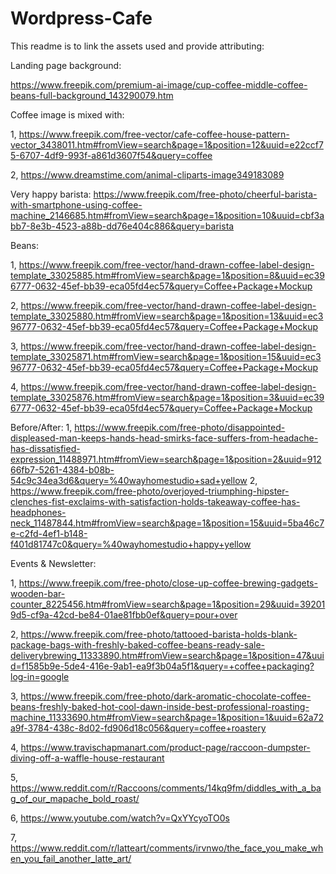 # Wordpress-Cafe

This readme is to link the assets used and provide attributing:

Landing page background: 

https://www.freepik.com/premium-ai-image/cup-coffee-middle-coffee-beans-full-background_143290079.htm

Coffee image is mixed with:


1, https://www.freepik.com/free-vector/cafe-coffee-house-pattern-vector_3438011.htm#fromView=search&page=1&position=12&uuid=e22ccf75-6707-4df9-993f-a861d3607f54&query=coffee

2, https://www.dreamstime.com/animal-cliparts-image349183089

Very happy barista: 
https://www.freepik.com/free-photo/cheerful-barista-with-smartphone-using-coffee-machine_2146685.htm#fromView=search&page=1&position=10&uuid=cbf3abb7-8e3b-4523-a88b-dd76e404c886&query=barista

Beans:

1, https://www.freepik.com/free-vector/hand-drawn-coffee-label-design-template_33025885.htm#fromView=search&page=1&position=8&uuid=ec396777-0632-45ef-bb39-eca05fd4ec57&query=Coffee+Package+Mockup

2, https://www.freepik.com/free-vector/hand-drawn-coffee-label-design-template_33025880.htm#fromView=search&page=1&position=13&uuid=ec396777-0632-45ef-bb39-eca05fd4ec57&query=Coffee+Package+Mockup

3, https://www.freepik.com/free-vector/hand-drawn-coffee-label-design-template_33025871.htm#fromView=search&page=1&position=15&uuid=ec396777-0632-45ef-bb39-eca05fd4ec57&query=Coffee+Package+Mockup

4, https://www.freepik.com/free-vector/hand-drawn-coffee-label-design-template_33025876.htm#fromView=search&page=1&position=3&uuid=ec396777-0632-45ef-bb39-eca05fd4ec57&query=Coffee+Package+Mockup

Before/After:
1, https://www.freepik.com/free-photo/disappointed-displeased-man-keeps-hands-head-smirks-face-suffers-from-headache-has-dissatisfied-expression_11488971.htm#fromView=search&page=1&position=2&uuid=91266fb7-5261-4384-b08b-54c9c34ea3d6&query=%40wayhomestudio+sad+yellow
2, https://www.freepik.com/free-photo/overjoyed-triumphing-hipster-clenches-fist-exclaims-with-satisfaction-holds-takeaway-coffee-has-headphones-neck_11487844.htm#fromView=search&page=1&position=15&uuid=5ba46c7e-c2fd-4ef1-b148-f401d81747c0&query=%40wayhomestudio+happy+yellow

Events & Newsletter: 

1, https://www.freepik.com/free-photo/close-up-coffee-brewing-gadgets-wooden-bar-counter_8225456.htm#fromView=search&page=1&position=29&uuid=392019d5-cf9a-42cd-be84-01ae81fbb0ef&query=pour+over

2, https://www.freepik.com/free-photo/tattooed-barista-holds-blank-package-bags-with-freshly-baked-coffee-beans-ready-sale-deliverybrewing_11333890.htm#fromView=search&page=1&position=47&uuid=f1585b9e-5de4-416e-9ab1-ea9f3b04a5f1&query=+coffee+packaging?log-in=google

3, https://www.freepik.com/free-photo/dark-aromatic-chocolate-coffee-beans-freshly-baked-hot-cool-dawn-inside-best-professional-roasting-machine_11333690.htm#fromView=search&page=1&position=1&uuid=62a72a9f-3784-438c-8d02-fd906d18c056&query=coffee+roastery

4, https://www.travischapmanart.com/product-page/raccoon-dumpster-diving-off-a-waffle-house-restaurant

5, https://www.reddit.com/r/Raccoons/comments/14kq9fm/diddles_with_a_bag_of_our_mapache_bold_roast/

6, https://www.youtube.com/watch?v=QxYYcyoTO0s

7, https://www.reddit.com/r/latteart/comments/irvnwo/the_face_you_make_when_you_fail_another_latte_art/
